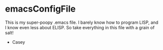 # emacsConfigFile
 This is my super-poopy .emacs file.
 I barely know how to program LISP, and I know
 even less about ELISP.  So take everything in
 this file with a grain of salt!
 - Casey
